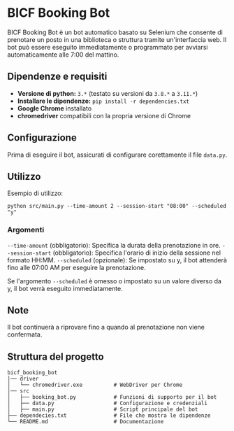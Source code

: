 # BICF Booking Bot

BICF Booking Bot è un bot automatico basato su Selenium che consente di prenotare un posto in una biblioteca o struttura tramite un'interfaccia web. Il bot può essere eseguito immediatamente o programmato per avviarsi automaticamente alle 7:00 del mattino.

## Dipendenze e requisiti

- **Versione di python:** `3.*` (testato su versioni da `3.8.*` a `3.11.*`)
- **Installare le dipendenze:** `pip install -r dependencies.txt`
- **Google Chrome** installato
- **chromedriver** compatibili con la propria versione di Chrome

## Configurazione

Prima di eseguire il bot, assicurati di configurare corettamente il file `data.py`.

## Utilizzo 

Esempio di utilizzo:
```
python src/main.py --time-amount 2 --session-start "08:00" --scheduled "y"
```

### Argomenti

`--time-amount` (obbligatorio): Specifica la durata della prenotazione in ore.
`--session-start` (obbligatorio): Specifica l'orario di inizio della sessione nel formato HH:MM.
`--scheduled` (opzionale): Se impostato su y, il bot attenderà fino alle 07:00 AM per eseguire la prenotazione.

Se l'argomento `--scheduled` è omesso o impostato su un valore diverso da y, il bot verrà eseguito immediatamente.

## Note

Il bot continuerà a riprovare fino a quando al prenotazione non viene confermata.

## Struttura del progetto 

```
bicf_booking_bot
│── driver
│   └── chromedriver.exe          # WebDriver per Chrome
│── src
│   ├── booking_bot.py            # Funzioni di supporto per il bot
│   ├── data.py                   # Configurazione e credenziali
│   ├── main.py                   # Script principale del bot
├── dependecies.txt               # File che mostra le dipendenze
└── README.md                     # Documentazione
```